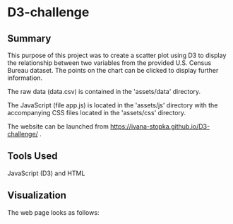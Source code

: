 # D3-challenge

## Summary

This purpose of this project was to create a scatter plot using D3 to display the relationship between two variables from the provided U.S. Census Bureau dataset. The points on the chart can be clicked to display further information.

The raw data (data.csv) is contained in the 'assets/data' directory.

The JavaScript (file app.js) is located in the 'assets/js' directory with the accompanying CSS files located in the 'assets/css' directory.

The website can be launched from https://ivana-stopka.github.io/D3-challenge/ .

## Tools Used

JavaScript (D3) and HTML 

## Visualization

The web page looks as follows:


